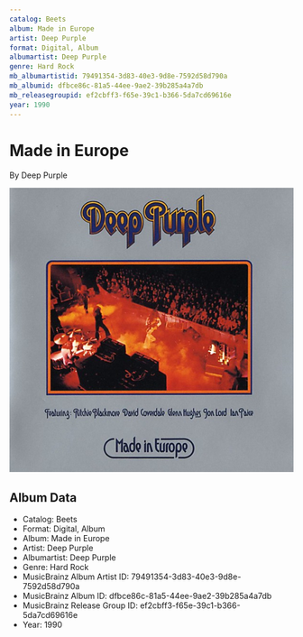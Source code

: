 ```yaml
---
catalog: Beets
album: Made in Europe
artist: Deep Purple
format: Digital, Album
albumartist: Deep Purple
genre: Hard Rock
mb_albumartistid: 79491354-3d83-40e3-9d8e-7592d58d790a
mb_albumid: dfbce86c-81a5-44ee-9ae2-39b285a4a7db
mb_releasegroupid: ef2cbff3-f65e-39c1-b366-5da7cd69616e
year: 1990
---
```


# Made in Europe

By Deep Purple

![](../../assets/beetscovers/Deep_Purple-Made_in_Europe.jpg)

## Album Data

- Catalog: Beets
- Format: Digital, Album
- Album: Made in Europe
- Artist: Deep Purple
- Albumartist: Deep Purple
- Genre: Hard Rock
- MusicBrainz Album Artist ID: 79491354-3d83-40e3-9d8e-7592d58d790a
- MusicBrainz Album ID: dfbce86c-81a5-44ee-9ae2-39b285a4a7db
- MusicBrainz Release Group ID: ef2cbff3-f65e-39c1-b366-5da7cd69616e
- Year: 1990


